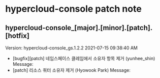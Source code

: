 # hypercloud-console patch note
## hypercloud-console_[major].[minor].[patch].[hotfix]
Version: hypercloud-console_gs.1.2.2
2021-07-15  09:38:40 AM
- [bugfix][patch] 네임스페이스 클레임에서 소유자 항목 제거 (yunhee_shin) 
    Message: 
- [patch] 리소스 쿼터 소유자 제거 (Hyowook Park) 
    Message: 